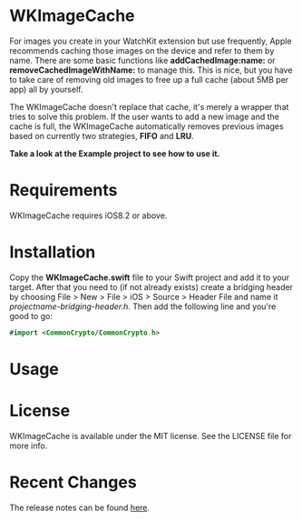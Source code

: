 # WKImageCache
For images you create in your WatchKit extension but use frequently, Apple recommends caching those images on the device and refer to them by name. There are some basic functions like **addCachedImage:name:** or **removeCachedImageWithName:** to manage this. This is nice, but you have to take care of removing old images to free up a full cache (about 5MB per app) all by yourself. 

The WKImageCache doesn't replace that cache, it's merely a wrapper that tries to solve this problem. If the user wants to add a new image and the cache is full, the WKImageCache automatically removes previous images based on currently two strategies, **FIFO** and **LRU**.

**Take a look at the Example project to see how to use it.**

# Requirements
WKImageCache requires iOS8.2 or above.

# Installation
Copy the **WKImageCache.swift** file to your Swift project and add it to your target. After that you need to (if not already exists) create a bridging header by choosing File > New > File > iOS > Source > Header File and name it *projectname-bridging-header.h*. Then add the following line and you're good to go:

```swift
#import <CommonCrypto/CommonCrypto.h>
```

# Usage



# License
WKImageCache is available under the MIT license. See the LICENSE file for more info.

# Recent Changes
The release notes can be found [here](https://github.com/mkoehnke/WKImageCache/releases).

